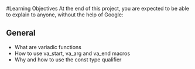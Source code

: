 #Learning Objectives
At the end of this project, you are expected to be able to explain to anyone, without the help of Google:

## General
- What are variadic functions
- How to use va_start, va_arg and va_end macros
- Why and how to use the const type qualifier
